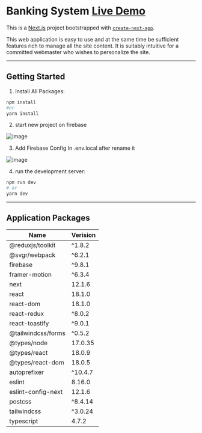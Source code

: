 # Banking System [Live Demo](http://banking-system-seven.vercel.app/)

This is a [Next.js](https://nextjs.org/) project bootstrapped with [`create-next-app`](https://github.com/vercel/next.js/tree/canary/packages/create-next-app).

This web application is easy to use and at the same time be sufficient features rich to manage all the site content. It is suitably intuitive for a committed webmaster who wishes to personalize the site.

---

## Getting Started

1. Install All Packages:

```bash
npm install
#or
yarn install
```

2. start new project on firebase

![image](https://user-images.githubusercontent.com/16215816/173335292-0fd4e261-3c4b-41fc-be0d-d548b42abfd2.png)

3. Add Firebase Config In .env.local after rename it

![image](https://user-images.githubusercontent.com/16215816/173336101-a2363e0e-0243-405e-99ed-a84ba8ddd63a.png)

4. run the development server:

```bash
npm run dev
# or
yarn dev
```

---

## Application Packages

| Name               | Verision |
| ------------------ | -------- |
| @reduxjs/toolkit   | ^1.8.2   |
| @svgr/webpack      | ^6.2.1   |
| firebase           | ^9.8.1   |
| framer-motion      | ^6.3.4   |
| next               | 12.1.6   |
| react              | 18.1.0   |
| react-dom          | 18.1.0   |
| react-redux        | ^8.0.2   |
| react-toastify     | ^9.0.1   |
| @tailwindcss/forms | ^0.5.2   |
| @types/node        | 17.0.35  |
| @types/react       | 18.0.9   |
| @types/react-dom   | 18.0.5   |
| autoprefixer       | ^10.4.7  |
| eslint             | 8.16.0   |
| eslint-config-next | 12.1.6   |
| postcss            | ^8.4.14  |
| tailwindcss        | ^3.0.24  |
| typescript         | 4.7.2    |
